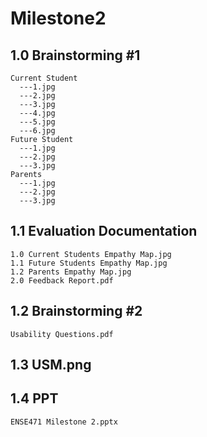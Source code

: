 # Milestone2

1.0 Brainstorming #1  
------
    Current Student  
      ---1.jpg  
      ---2.jpg  
      ---3.jpg  
      ---4.jpg  
      ---5.jpg  
      ---6.jpg  
    Future Student  
      ---1.jpg  
      ---2.jpg  
      ---3.jpg  
    Parents  
      ---1.jpg  
      ---2.jpg  
      ---3.jpg  
      
1.1 Evaluation Documentation  
------
    1.0 Current Students Empathy Map.jpg  
    1.1 Future Students Empathy Map.jpg  
    1.2 Parents Empathy Map.jpg  
    2.0 Feedback Report.pdf  

1.2 Brainstorming #2  
------
    Usability Questions.pdf  

1.3 USM.png  
------

1.4 PPT  
------
    ENSE471 Milestone 2.pptx  

